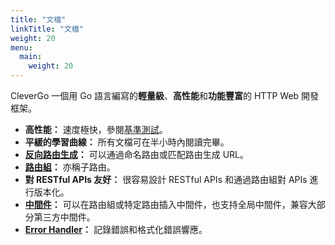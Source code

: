 ```yaml
---
title: "文檔"
linkTitle: "文檔"
weight: 20
menu:
  main:
    weight: 20
---
```


CleverGo 一個用 Go 語言編寫的<strong>輕量級</strong>、<strong>高性能</strong>和<strong>功能豐富</strong>的 HTTP Web 開發框架。

- **高性能：** 速度極快，參閱[基準測試](/zh-hant/docs/benchmark)。
- **平緩的學習曲線：** 所有文檔可在半小時內閱讀完畢。
- **[反向路由生成](/zh-hant/docs/routing/url-generation)：** 可以通過命名路由或匹配路由生成 URL。
- **[路由組](/zh-hant/docs/routing/route-group)：** 亦稱子路由。
- **對 RESTful APIs 友好：** 很容易設計 RESTful APIs 和通過路由組對 APIs 進行版本化。
- **[中間件](/zh-hant/docs/middleware)：** 可以在路由組或特定路由插入中間件，也支持全局中間件，兼容大部分第三方中間件。
- **[Error Handler](/zh-hant/docs/error-handling)：** 記錄錯誤和格式化錯誤響應。
